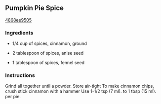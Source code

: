 ## Pumpkin Pie Spice

[4868ee9505](http://online-cookbook.com/goto/cook/rpage/000B96)

### Ingredients

 - 1/4 cup of spices, cinnamon, ground

 - 2 tablespoon of spices, anise seed

 - 1 tablespoon of spices, fennel seed

### Instructions

Grind all together until a powder. Store air-tight To make cinnamon chips, crush stick cinnamon with a hammer Use 1-1/2 tsp (7 ml). to 1 tbsp (15 ml). per pie.
